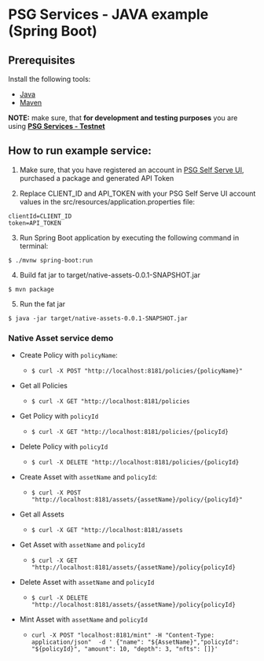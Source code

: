 # PSG Services - JAVA example (Spring Boot)

## Prerequisites
Install the following tools:

- [Java](https://www.oracle.com/java/technologies/downloads/)
- [Maven](https://maven.apache.org/)

**NOTE:** make sure, that **for development and testing purposes** you are using **[PSG Services - Testnet](https://psg-testnet.iog.services/)**

## How to run example service:

1. Make sure, that you have registered an account in [PSG Self Serve UI](https://psg.iog.services/), purchased a package and generated API Token

2. Replace CLIENT_ID and API_TOKEN with your PSG Self Serve UI account values in the src/resources/application.properties file:
```shell
clientId=CLIENT_ID
token=API_TOKEN
```
3. Run Spring Boot application by executing the following command in terminal:
```shell
$ ./mvnw spring-boot:run
```
4. Build fat jar to target/native-assets-0.0.1-SNAPSHOT.jar
```shell
$ mvn package
```
5. Run the fat jar
```shell
$ java -jar target/native-assets-0.0.1-SNAPSHOT.jar

```
### Native Asset service demo
- Create Policy with `policyName`:
  - ```$ curl -X POST "http://localhost:8181/policies/{policyName}"```
- Get all Policies
  -  ```$ curl -X GET "http://localhost:8181/policies```
- Get Policy with `policyId`
  -  ```$ curl -X GET "http://localhost:8181/policies/{policyId}```
- Delete Policy with `policyId`
  - ```$ curl -X DELETE "http://localhost:8181/policies/{policyId}```



- Create Asset with `assetName` and `policyId`:
  - ```$ curl -X POST "http://localhost:8181/assets/{assetName}/policy/{policyId}"```
- Get all Assets
  -  ```$ curl -X GET "http://localhost:8181/assets```
- Get Asset with `assetName` and `policyId`
  -  ```$ curl -X GET "http://localhost:8181/assets/{assetName}/policy{policyId}```
- Delete Asset with `assetName` and `policyId`
  - ```$ curl -X DELETE "http://localhost:8181/assets/{assetName}/policy{policyId}```


- Mint Asset with `assetName` and `policyId`
  - ```curl -X POST "localhost:8181/mint" -H "Content-Type: application/json"  -d ' {"name": "${AssetName}","policyId": "${policyId}", "amount": 10, "depth": 3, "nfts": []}'  ```
   
  
